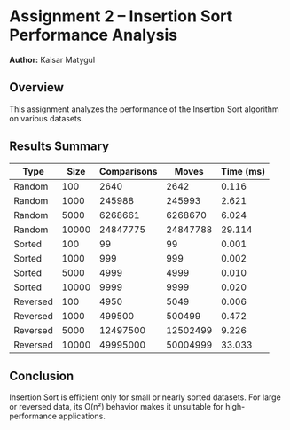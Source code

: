 # Assignment 2 – Insertion Sort Performance Analysis

**Author:** Kaisar Matygul

## Overview
This assignment analyzes the performance of the Insertion Sort algorithm on various datasets.

## Results Summary

| Type      | Size | Comparisons | Moves | Time (ms) |
|------------|------|--------------|--------|-----------|
| Random     | 100  | 2640         | 2642   | 0.116     |
| Random     | 1000 | 245988       | 245993 | 2.621     |
| Random     | 5000 | 6268661      | 6268670 | 6.024     |
| Random     | 10000| 24847775     | 24847788 | 29.114    |
| Sorted     | 100  | 99           | 99     | 0.001     |
| Sorted     | 1000 | 999          | 999    | 0.002     |
| Sorted     | 5000 | 4999         | 4999   | 0.010     |
| Sorted     | 10000| 9999         | 9999   | 0.020     |
| Reversed   | 100  | 4950         | 5049   | 0.006     |
| Reversed   | 1000 | 499500       | 500499 | 0.472     |
| Reversed   | 5000 | 12497500     | 12502499 | 9.226    |
| Reversed   | 10000| 49995000     | 50004999 | 33.033   |

## Conclusion
Insertion Sort is efficient only for small or nearly sorted datasets. For large or reversed data,
its O(n²) behavior makes it unsuitable for high-performance applications.
